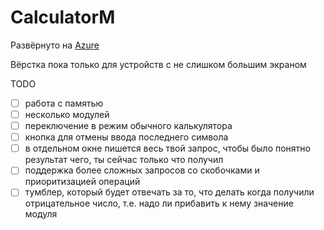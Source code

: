 # CalculatorM

Развёрнуто на [Azure](http://calculatorm.azurewebsites.net/)

Вёрстка пока только для устройств с не слишком большим экраном

TODO

- [ ] работа с памятью
- [ ] несколько модулей
- [ ] переключение в режим обычного калькулятора
- [ ] кнопка для отмены ввода последнего символа
- [ ] в отдельном окне пишется весь твой запрос, чтобы было понятно результат чего, ты сейчас только что получил
- [ ] поддержка более сложных запросов со скобочками и приоритизацией операций
- [ ] тумблер, который будет отвечать за то, что делать когда получили отрицательное число, т.е. надо ли прибавить к нему значение модуля
